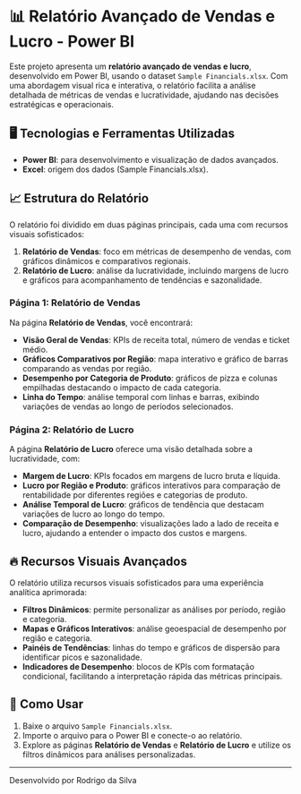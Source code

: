 # 📊 Relatório Avançado de Vendas e Lucro - Power BI

Este projeto apresenta um **relatório avançado de vendas e lucro**, desenvolvido em Power BI, usando o dataset `Sample Financials.xlsx`. Com uma abordagem visual rica e interativa, o relatório facilita a análise detalhada de métricas de vendas e lucratividade, ajudando nas decisões estratégicas e operacionais.

## 🖥️ Tecnologias e Ferramentas Utilizadas

- **Power BI**: para desenvolvimento e visualização de dados avançados.
- **Excel**: origem dos dados (Sample Financials.xlsx).

## 📈 Estrutura do Relatório

O relatório foi dividido em duas páginas principais, cada uma com recursos visuais sofisticados:

1. **Relatório de Vendas**: foco em métricas de desempenho de vendas, com gráficos dinâmicos e comparativos regionais.
2. **Relatório de Lucro**: análise da lucratividade, incluindo margens de lucro e gráficos para acompanhamento de tendências e sazonalidade.

### Página 1: Relatório de Vendas

Na página **Relatório de Vendas**, você encontrará:

- **Visão Geral de Vendas**: KPIs de receita total, número de vendas e ticket médio.
- **Gráficos Comparativos por Região**: mapa interativo e gráfico de barras comparando as vendas por região.
- **Desempenho por Categoria de Produto**: gráficos de pizza e colunas empilhadas destacando o impacto de cada categoria.
- **Linha do Tempo**: análise temporal com linhas e barras, exibindo variações de vendas ao longo de períodos selecionados.

### Página 2: Relatório de Lucro

A página **Relatório de Lucro** oferece uma visão detalhada sobre a lucratividade, com:

- **Margem de Lucro**: KPIs focados em margens de lucro bruta e líquida.
- **Lucro por Região e Produto**: gráficos interativos para comparação de rentabilidade por diferentes regiões e categorias de produto.
- **Análise Temporal de Lucro**: gráficos de tendência que destacam variações de lucro ao longo do tempo.
- **Comparação de Desempenho**: visualizações lado a lado de receita e lucro, ajudando a entender o impacto dos custos e margens.

## 🔥 Recursos Visuais Avançados

O relatório utiliza recursos visuais sofisticados para uma experiência analítica aprimorada:

- **Filtros Dinâmicos**: permite personalizar as análises por período, região e categoria.
- **Mapas e Gráficos Interativos**: análise geoespacial de desempenho por região e categoria.
- **Painéis de Tendências**: linhas do tempo e gráficos de dispersão para identificar picos e sazonalidade.
- **Indicadores de Desempenho**: blocos de KPIs com formatação condicional, facilitando a interpretação rápida das métricas principais.

## 🚀 Como Usar

1. Baixe o arquivo `Sample Financials.xlsx`.
2. Importe o arquivo para o Power BI e conecte-o ao relatório.
3. Explore as páginas **Relatório de Vendas** e **Relatório de Lucro** e utilize os filtros dinâmicos para análises personalizadas.

---

Desenvolvido por Rodrigo da Silva
